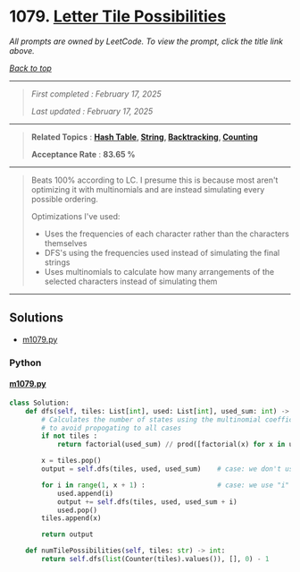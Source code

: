 # 1079. [Letter Tile Possibilities](<https://leetcode.com/problems/letter-tile-possibilities>)

*All prompts are owned by LeetCode. To view the prompt, click the title link above.*

*[Back to top](<../README.md>)*

------

> *First completed : February 17, 2025*
>
> *Last updated : February 17, 2025*

------

> **Related Topics** : **[Hash Table](<by_topic/Hash Table.md>), [String](<by_topic/String.md>), [Backtracking](<by_topic/Backtracking.md>), [Counting](<by_topic/Counting.md>)**
>
> **Acceptance Rate** : **83.65 %**

------

> Beats 100% according to LC. I presume this is because most aren't optimizing it
> with multinomials and are instead simulating every possible ordering.
> 
> Optimizations I've used:
> 
> -   Uses the frequencies of each character rather than the characters themselves
> -   DFS's using the frequencies used instead of simulating the final strings
> -   Uses multinomials to calculate how many arrangements of the selected characters instead of simulating them
> 

------

## Solutions

- [m1079.py](<../my-submissions/m1079.py>)
### Python
#### [m1079.py](<../my-submissions/m1079.py>)
```Python
class Solution:
    def dfs(self, tiles: List[int], used: List[int], used_sum: int) -> int :
        # Calculates the number of states using the multinomial coefficient
        # to avoid propogating to all cases
        if not tiles :
            return factorial(used_sum) // prod([factorial(x) for x in used])

        x = tiles.pop()
        output = self.dfs(tiles, used, used_sum)    # case: we don't use this value

        for i in range(1, x + 1) :                  # case: we use "i" number of this value
            used.append(i)
            output += self.dfs(tiles, used, used_sum + i)
            used.pop()
        tiles.append(x)

        return output

    def numTilePossibilities(self, tiles: str) -> int:
        return self.dfs(list(Counter(tiles).values()), [], 0) - 1
```

